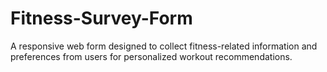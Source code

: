 # Fitness-Survey-Form
A responsive web form designed to collect fitness-related information and preferences from users for personalized workout recommendations.
